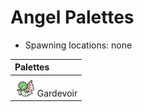 # Angel Palettes
- Spawning locations: none

| Palettes                                          |
|:--------------------------------------------------|
| ![Image](/sprites/angel_gardevoir.png) Gardevoir  |